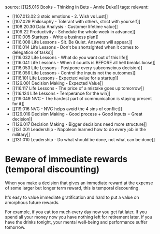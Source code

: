 source: [[125.016 Books -  Thinking in Bets - Annie Duke]]
tags:
relevant:
- [[107.013.02 3 stoic emotions - 2. Wish vs Lust]]
- [[107.029 Philosophy - Tolerant with others, strict with yourself]]
- [[108.20.30 Data Analysis - Customer lifetime value]]
- [[109.22 Productivity - Schedule the whole week in advance]]
- [[110.005 Startups - Write a business plan]]
- [[116.008 Life Lessons - Sit. Be Quiet. Answers will appear.]]
- [[116.014 Life Lessons - Don't be shortsighted when it comes to delegation of tasks]]
- [[116.032 Life Lessons - What do you want out of this life]]
- [[116.041 Life Lessons - When it counts is BEFORE all hell breaks loose]]
- [[116.053 Life Lessons - Postpone every subconscious decision]]
- [[116.056 Life Lessons - Control the inputs not the outcomes]]
- [[116.101 Life Lessons - Expected value for a startup]]
- [[126.001 Decision Making - Expected Value]]
- [[116.117 Life Lessons - The price of a mistake goes up tomorrow]]
- [[116.124 Life Lessons - Temperance for the win]]
- [[119.049 NVC - The hardest part of communication is staying present for it]]
- [[119.016 NVC - NVC helps avoid the 4 sins of conflict]]
- [[126.016 Decision Making - Good process + Good inputs = Great decision]]
- [[126.017 Decision Making - Bigger decisions need more structure]]
- [[131.001 Leadership - Napoleon learned how to do every job in the military]]
- [[131.010 Leadership - Do what should be done, not what can be done]]

# Beware of immediate rewards (temporal discounting)

When you make a decision that gives an immediate reward at the expense of some larger but longer term reward, this is temporal discounting.

It's easy to value immediate gratification and hard to put a value on amorphous future rewards.

For example, if you eat too much every day now you get fat later. If you spend all your money now you have nothing left for retirement later. If you have the drinks tonight, your mental well-being and performance suffer tomorrow.
